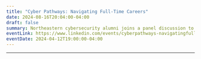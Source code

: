 ```yaml
---
title: "Cyber Pathways: Navigating Full-Time Careers"
date: 2024-08-16T20:04:00-04:00
draft: false
summary: Northeastern cybersecurity alumni joins a panel discussion to share their paths to securing full-time positions. 
eventLink: https://www.linkedin.com/events/cyberpathways-navigatingfull-ti7182188625147613185/
eventDate: 2024-04-12T19:00:00-04:00
---
```

---
